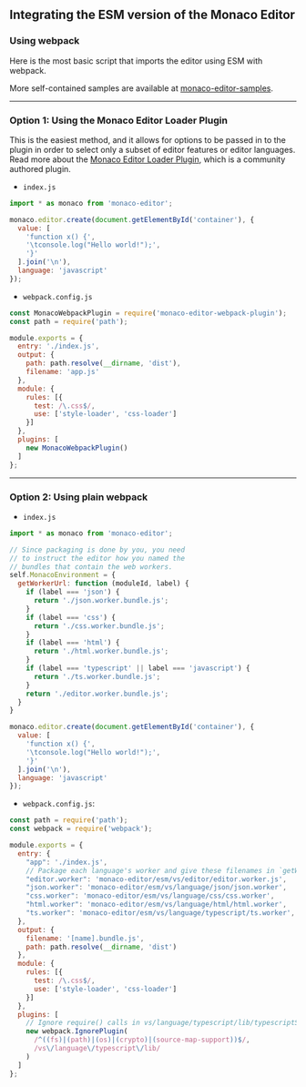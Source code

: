 ## Integrating the ESM version of the Monaco Editor

### Using webpack

Here is the most basic script that imports the editor using ESM with webpack.

More self-contained samples are available at [monaco-editor-samples](https://github.com/Microsoft/monaco-editor-samples).

---

### Option 1: Using the Monaco Editor Loader Plugin

This is the easiest method, and it allows for options to be passed in to the plugin in order to select only a subset of editor features or editor languages. Read more about the [Monaco Editor Loader Plugin](https://github.com/Microsoft/monaco-editor-webpack-plugin), which is a community authored plugin.

* `index.js`
```js
import * as monaco from 'monaco-editor';

monaco.editor.create(document.getElementById('container'), {
  value: [
    'function x() {',
    '\tconsole.log("Hello world!");',
    '}'
  ].join('\n'),
  language: 'javascript'
});
```

* `webpack.config.js`
```js
const MonacoWebpackPlugin = require('monaco-editor-webpack-plugin');
const path = require('path');

module.exports = {
  entry: './index.js',
  output: {
    path: path.resolve(__dirname, 'dist'),
    filename: 'app.js'
  },
  module: {
    rules: [{
      test: /\.css$/,
      use: ['style-loader', 'css-loader']
    }]
  },
  plugins: [
    new MonacoWebpackPlugin()
  ]
};
```

---

### Option 2: Using plain webpack

* `index.js`
```js
import * as monaco from 'monaco-editor';

// Since packaging is done by you, you need
// to instruct the editor how you named the
// bundles that contain the web workers.
self.MonacoEnvironment = {
  getWorkerUrl: function (moduleId, label) {
    if (label === 'json') {
      return './json.worker.bundle.js';
    }
    if (label === 'css') {
      return './css.worker.bundle.js';
    }
    if (label === 'html') {
      return './html.worker.bundle.js';
    }
    if (label === 'typescript' || label === 'javascript') {
      return './ts.worker.bundle.js';
    }
    return './editor.worker.bundle.js';
  }
}

monaco.editor.create(document.getElementById('container'), {
  value: [
    'function x() {',
    '\tconsole.log("Hello world!");',
    '}'
  ].join('\n'),
  language: 'javascript'
});
```

* `webpack.config.js`:
```js
const path = require('path');
const webpack = require('webpack');

module.exports = {
  entry: {
    "app": './index.js',
    // Package each language's worker and give these filenames in `getWorkerUrl`
    "editor.worker": 'monaco-editor/esm/vs/editor/editor.worker.js',
    "json.worker": 'monaco-editor/esm/vs/language/json/json.worker',
    "css.worker": 'monaco-editor/esm/vs/language/css/css.worker',
    "html.worker": 'monaco-editor/esm/vs/language/html/html.worker',
    "ts.worker": 'monaco-editor/esm/vs/language/typescript/ts.worker',
  },
  output: {
    filename: '[name].bundle.js',
    path: path.resolve(__dirname, 'dist')
  },
  module: {
    rules: [{
      test: /\.css$/,
      use: ['style-loader', 'css-loader']
    }]
  },
  plugins: [
    // Ignore require() calls in vs/language/typescript/lib/typescriptServices.js
    new webpack.IgnorePlugin(
      /^((fs)|(path)|(os)|(crypto)|(source-map-support))$/,
      /vs\/language\/typescript\/lib/
    )
  ]
};
```
